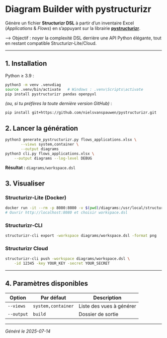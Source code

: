 
# Diagram Builder with **pystructurizr**

Génère un fichier **Structurizr DSL** à partir d’un inventaire Excel (*Applications* & *Flows*) en s’appuyant sur la librairie **[pystructurizr](https://github.com/nielsvanspauwen/pystructurizr)**.

--> Objectif : noyer la complexité DSL derrière une API Python élégante, tout en restant compatible Structurizr‑Lite/Cloud.

---

## 1. Installation

Python ≥ 3.9 :

```bash
python3 -m venv .venvdiag
source .venv/bin/activate   # Windows : .venv\Scripts\activate
pip install pystructurizr pandas openpyxl
```

*(ou, si tu préfères la toute dernière version GitHub)* :

```bash
pip install git+https://github.com/nielsvanspauwen/pystructurizr.git
```

## 2. Lancer la génération

```bash
python3 generate_pystructurizr.py flows_applications.xlsx \
       --views system,container \
       --output diagrams
python3 cli.py flows_applications.xlsx \
    --output diagrams --log-level DEBUG
```

**Résultat :** `diagrams/workspace.dsl`

## 3. Visualiser

### Structurizr‑Lite (Docker)

```bash
docker run -it --rm -p 8080:8080 -v $(pwd)/diagrams:/usr/local/structurizr structurizr/lite
# Ouvrir http://localhost:8080 et choisir workspace.dsl
```

### Structurizr‑CLI

```bash
structurizr-cli export -workspace diagrams/workspace.dsl -format png
```

### Structurizr Cloud

```bash
structurizr-cli push -workspace diagrams/workspace.dsl \
    -id 12345 -key YOUR_KEY -secret YOUR_SECRET
```

---

## 4. Paramètres disponibles

| Option | Par défaut | Description |
|--------|------------|-------------|
| `--views` | `system,container` | Liste des vues à générer |
| `--output` | `build` | Dossier de sortie |

---

_Généré le 2025-07-14_

